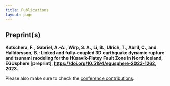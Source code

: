 ```yaml
---
title: Publications
layout: page
---
```


## Preprint(s)

**Kutschera, F., Gabriel, A.-A., Wirp, S. A., Li, B., Ulrich, T., Abril, C., and Halldórsson, B.: Linked and fully-coupled 3D earthquake dynamic rupture and tsunami modeling for the Húsavík-Flatey Fault Zone in North Iceland, EGUsphere [preprint], https://doi.org/10.5194/egusphere-2023-1262, 2023.**

Please also make sure to check the [conference contributions](https://fabian-kutschera.github.io/conferences).
